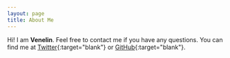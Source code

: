 ```yaml
---
layout: page
title: About Me
---
```


Hi! I am **Venelin**. Feel free to contact me if you have any questions. You can find me at [Twitter](https://twitter.com/curiousily){:target="blank"} or [GitHub](https://github.com/curiousily/){:target="blank"}.

